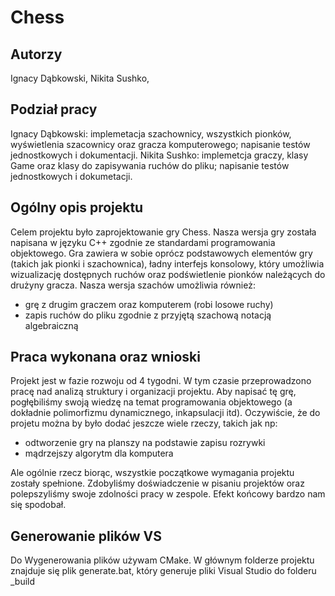 # Chess

## Autorzy
Ignacy Dąbkowski,
Nikita Sushko,

## Podział pracy
Ignacy Dąbkowski: implemetacja szachownicy, wszystkich pionków, wyświetlenia szacownicy oraz gracza komputerowego; napisanie testów jednostkowych i dokumentacji.
Nikita Sushko: implemetcja graczy, klasy Game oraz klasy do zapisywania ruchów do pliku; napisanie testów jednostkowych i dokumetacji.

## Ogólny opis projektu
Celem projektu było zaprojektowanie gry Chess. Nasza wersja gry została napisana w języku C++ zgodnie ze standardami programowania objektowego.
Gra zawiera w sobie oprócz podstawowych elementów gry (takich jak pionki i szachownica), ładny interfejs konsolowy, który umożliwia wizualizację dostępnych ruchów oraz podświetlenie pionków należących do drużyny gracza.
Nasza wersja szachów umożliwia również:
* grę z drugim graczem oraz komputerem (robi losowe ruchy)
* zapis ruchów do pliku zgodnie z przyjętą szachową notacją algebraiczną

## Praca wykonana oraz wnioski
Projekt jest w fazie rozwoju od 4 tygodni. W tym czasie przeprowadzono pracę nad analizą struktury i organizacji projektu. Aby napisać tę grę, pogłębiliśmy swoją wiedzę na temat programowania objektowego (a dokładnie polimorfizmu dynamicznego, inkapsulacji itd).
Oczywiście, że do projetu można by było dodać jeszcze wiele rzeczy, takich jak np:
* odtworzenie gry na planszy na podstawie zapisu rozrywki
* mądrzejszy algorytm dla komputera

Ale ogólnie rzecz biorąc, wszystkie początkowe wymagania projektu zostały spełnione.
Zdobyliśmy doświadczenie w pisaniu projektów oraz polepszyliśmy swoje zdolności pracy w zespole.
Efekt końcowy bardzo nam się spodobał.

## Generowanie plików VS
Do Wygenerowania plików używam CMake. W głównym folderze projektu znajduje się plik generate.bat, który generuje pliki Visual Studio do folderu _build
